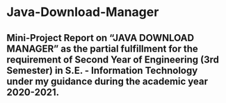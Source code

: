 # Java-Download-Manager

## Mini-Project Report on “JAVA DOWNLOAD MANAGER” as the partial fulfillment for the requirement of Second Year of Engineering (3rd Semester) in S.E. - Information Technology under my guidance during the academic year 2020-2021.
